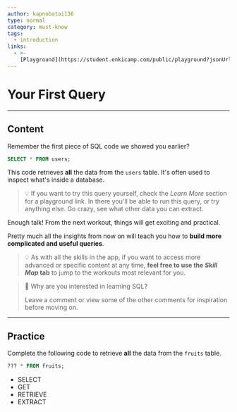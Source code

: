 ```yaml
---
author: kapnobatai136
type: normal
category: must-know
tags:
  - introduction
links:
  - >-
    [Playground](https://student.enkicamp.com/public/playground?jsonUrl=https%3A%2F%2Fgist.githubusercontent.com%2Fkapnobatai137%2F8ba73dd4ca6134aba40b427659b75b7b%2Fraw%2Fecb3a84ae1e0c272c8724eb499d9e3d890563768%2Fsql-your-first-query.json){website}
---
```


# Your First Query


---

## Content

Remember the first piece of SQL code we showed you earlier?

```sql
SELECT * FROM users;
```

This code retrieves **all** the data from the `users` table. It's often used to inspect what's inside a database.

> 💡 If you want to try this query yourself, check the *Learn More* section for a playground link. In there you'll be able to run this query, or try anything else. Go crazy, see what other data you can extract.

Enough talk! From the next workout, things will get exciting and practical.

Pretty much all the insights from now on will teach you how to **build more complicated and useful queries**.

> 💡 As with all the skills in the app, if you want to access more advanced or specific content at any time, **feel free to use the *Skill Map* tab** to jump to the workouts most relevant for you.

> 💬 Why are you interested in learning SQL?
> 
> Leave a comment or view some of the other comments for inspiration before moving on.


---

## Practice

Complete the following code to retrieve **all** the data from the `fruits` table.

```sql
??? * FROM fruits;
```

- SELECT
- GET
- RETRIEVE
- EXTRACT
